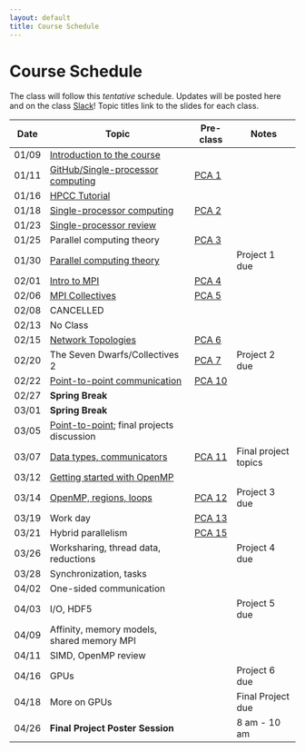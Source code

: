 ```yaml
---
layout: default
title: Course Schedule
---
```


# Course Schedule

The class will follow this _tentative_ schedule. Updates will be posted here and on the class [Slack](http://cmse-822.slack.com)!
Topic titles link to the slides for each class.

| Date  | Topic                                                             | Pre-class                      | Notes                |
| ----- | ----------------------------------------------------------------- | ------------------------------ | -------------------- |
| 01/09 | [Introduction to the course](assets/Lecture0.pdf)                 |                                |                      |
| 01/11 | [GitHub/Single-processor computing](assets/Lecture1.pdf)          | [PCA 1](assignments/pca1.md)   |                      |
| 01/16 | [HPCC Tutorial](assets/20240116-Introduction_to_the_MSU_HPCC.pdf) |                                |                      |
| 01/18 | [Single-processor computing](assets/Lecture2.pdf)                 | [PCA 2](assignments/pca2.md)   |                      |
| 01/23 | [Single-processor review](assets/Lecture3.pdf)                    |                                |                      |
| 01/25 | Parallel computing theory                                         | [PCA 3](assignments/pca3.md)   |                      |
| 01/30 | [Parallel computing theory](assets/Lecture4.pdf)                  |                                | Project 1 due        |
| 02/01 | [Intro to MPI](assets/Lecture5.pdf)                               | [PCA 4](assignments/pca4.md)   |                      |
| 02/06 | [MPI Collectives](assets/Lecture6.pdf)                            | [PCA 5](assignments/pca5.md)   |                      |
| 02/08 | CANCELLED                                                         |                                |                      |
| 02/13 | No Class                                                          |                                |                      |
| 02/15 | [Network Topologies](assets/Lecture7.pdf)                         | [PCA 6](assignments/pca6.md)   |                      |
| 02/20 | The Seven Dwarfs/Collectives 2                                    | [PCA 7](assignments/pca7.md)   | Project 2 due        |
| 02/22 | [Point-to-point communication](assets/Lecture8.pdf)               | [PCA 10](assignments/pca10.md) |                      |
| 02/27 | **Spring Break**                                                  |                                |                      |
| 03/01 | **Spring Break**                                                  |                                |                      |
| 03/05 | [Point-to-point](assets/Lecture9.pdf); final projects discussion  |                                |                      |
| 03/07 | [Data types, communicators](assets/Lecture13.pdf)                 | [PCA 11](assignments/pca11.md) | Final project topics |
| 03/12 | [Getting started with OpenMP](assets/Lecture14.pdf)               |                                |                      |
| 03/14 | [OpenMP, regions, loops](assets/Lecture16.pdf)                    | [PCA 12](assignments/pca12.md) | Project 3 due        |
| 03/19 | Work day                                                          | [PCA 13](assignments/pca13.md) |                      |
| 03/21 | Hybrid parallelism                                                | [PCA 15](assignments/pca15.md) |                      |
| 03/26 | Worksharing, thread data, reductions                              |                                | Project 4 due        |
| 03/28 | Synchronization, tasks                                            |                                |                      |
| 04/02 | One-sided communication                                           |                                |                      |
| 04/03 | I/O, HDF5                                                         |                                | Project 5 due        |
| 04/09 | Affinity, memory models, shared memory MPI                        |                                |                      |
| 04/11 | SIMD, OpenMP review                                               |                                |                      |
| 04/16 | GPUs                                                              |                                | Project 6 due        |
| 04/18 | More on GPUs                                                      |                                | Final Project due    |
| 04/26 | **Final Project Poster Session**                                  |                                | 8 am - 10 am         |

